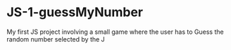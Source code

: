 # JS-1-guessMyNumber
My first JS project involving a small game where the user has to Guess the random number selected by the J
